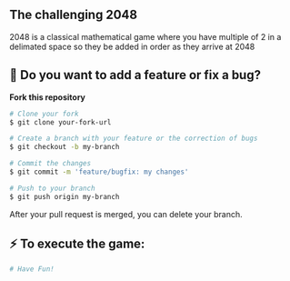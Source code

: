 ## The challenging 2048 

2048 is a classical mathematical game where you have multiple of 2 in a delimated space so they be added in order as they arrive at 2048

## :thinking: Do you want to add a feature or fix a bug?
**Fork this repository**

```bash
# Clone your fork
$ git clone your-fork-url

# Create a branch with your feature or the correction of bugs
$ git checkout -b my-branch

# Commit the changes
$ git commit -m 'feature/bugfix: my changes'

# Push to your branch
$ git push origin my-branch
```

After your pull request is merged, you can delete your branch.

## :zap: To execute the game:

```bash
# Have Fun!
```
